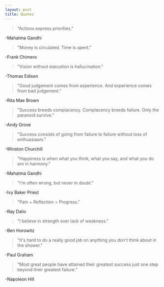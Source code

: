 ```yaml
---
layout: post
title: Quotes 
---
```


>"Actions express priorities."

-Mahatma Gandhi

>"Money is circulated. Time is spent."

-Frank Chimero

>"Vision without execution is hallucination."

-Thomas Edison

>"Good judgement comes from experience. And experience comes from bad judgement."

-Rita Mae Brown  

>"Success breeds complacency. Complacency breeds failure. Only the paranoid survive."

-Andy Grove

>"Success consists of going from failure to failure without loss of enthuasiasm."

-Winston Churchill

>"Happiness is when what you think, what you say, and what you do are in harmony."

-Mahatma Gandhi  

>"I'm often wrong, but never in doubt."  

-Ivy Baker Priest  

>"Pain + Reflection = Progress."

-Ray Dalio  

>"I believe in strength over lack of weakness."

-Ben Horowitz  

>"It's hard to do a really good job on anything you don't think about in the shower."

-Paul Graham

>“Most great people have attained their greatest success just one step beyond their greatest failure.” 

-Napoleon Hill  

